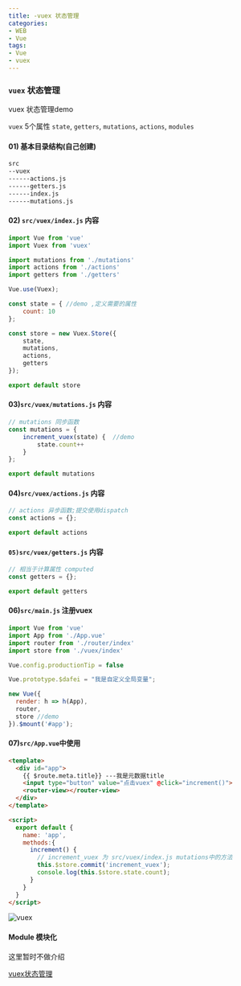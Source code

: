 ```yaml
---
title: -vuex 状态管理
categories: 
- WEB
- Vue
tags:
- Vue
- vuex
---
```

### `vuex` 状态管理

vuex 状态管理demo

`vuex` 5个属性 `state`, `getters`, `mutations`, `actions`, `modules`

####  01) 基本目录结构(自己创建)

```html
src
--vuex
------actions.js
------getters.js
------index.js
------mutations.js
```

#### 02)  `src/vuex/index.js` 内容

```javascript
import Vue from 'vue'
import Vuex from 'vuex'

import mutations from './mutations'
import actions from './actions'
import getters from './getters'

Vue.use(Vuex);

const state = { //demo ,定义需要的属性
    count: 10
};

const store = new Vuex.Store({
    state,
    mutations,
    actions,
    getters
});

export default store

```

#### 03)`src/vuex/mutations.js` 内容

```javascript
// mutations 同步函数
const mutations = {
    increment_vuex(state) {  //demo
        state.count++
    }
};

export default mutations
```

#### 04)`src/vuex/actions.js` 内容

```javascript
// actions 异步函数;提交使用dispatch
const actions = {};

export default actions

```

#### `05)src/vuex/getters.js` 内容

```javascript
// 相当于计算属性 computed
const getters = {};

export default getters	
```

#### 06)`src/main.js` 注册vuex

```javascript
import Vue from 'vue'
import App from './App.vue'
import router from './router/index'
import store from './vuex/index'

Vue.config.productionTip = false

Vue.prototype.$dafei = "我是自定义全局变量";

new Vue({
  render: h => h(App),
  router,
  store //demo
}).$mount('#app');
```

#### 07)`src/App.vue`中使用

```html
<template>
  <div id="app">
    {{ $route.meta.title}} ---我是元数据title
    <input type="button" value="点击vuex" @click="increment()">
    <router-view></router-view>
  </div>
</template>

<script>
  export default {
    name: 'app',
    methods:{
      increment() {
        // increment_vuex 为 src/vuex/index.js mutations中的方法
        this.$store.commit('increment_vuex');
        console.log(this.$store.state.count);
      }
    }
  }
</script>
```

![vuex](/img/vue/vue_vuex.png " vuex")

#### Module 模块化

这里暂时不做介绍

 [vuex状态管理](https://vuex.vuejs.org/zh/installation.html "vuexzh状态管理")





























